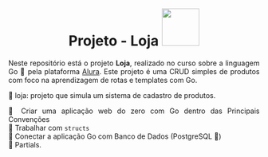 <h1 align="center"> Projeto - Loja <img width="75" src="https://cdn.jsdelivr.net/gh/devicons/devicon/icons/go/go-original.svg"> </h1> 

<div align="justify">

Neste repositório está o projeto <b>Loja</b>, realizado no curso sobre a linguagem Go 💙 pela plataforma [Alura](https://www.alura.com.br). Este projeto é uma CRUD simples de produtos com foco na aprendizagem de rotas e templates com Go.

🚩 loja: projeto que simula um sistema de cadastro de produtos.

📌 Criar uma aplicação web do zero com Go dentro das Principais Convenções</br>
📌 Trabalhar com <code>structs</code></br>
📌 Conectar a aplicação Go com Banco de Dados (PostgreSQL :elephant:)</br>
📌 Partials.
